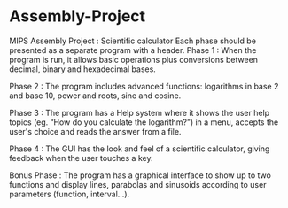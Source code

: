 # Assembly-Project
MIPS Assembly Project : Scientific calculator
Each phase should be presented as a separate program with a header.
Phase 1 : When the program is run, it allows basic operations plus conversions
between decimal, binary and hexadecimal bases.

Phase 2 : The program includes advanced functions: logarithms in base 2 and base 10, power and
roots, sine and cosine.

Phase 3 : The program has a Help system where it shows the user help topics (eg.
“How do you calculate the logarithm?”) in a menu, accepts the user's choice and reads the answer from a file.

Phase 4 : The GUI has the look and feel of a scientific calculator, giving feedback
when the user touches a key.

Bonus Phase : The program has a graphical interface to show up to two functions and
display lines, parabolas and sinusoids according to user parameters (function, interval…).
